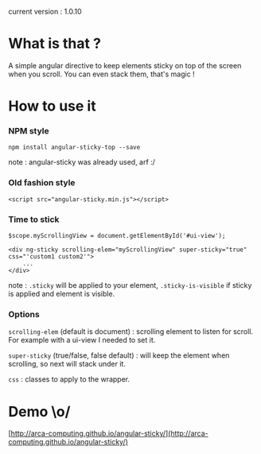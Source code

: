 current version : 1.0.10

# What is that ?
A simple angular directive to keep elements sticky on top of the screen when you scroll. You can even stack them, that's magic !

# How to use it
### NPM style
    npm install angular-sticky-top --save
note : angular-sticky was already used, arf :/

### Old fashion style
    <script src="angular-sticky.min.js"></script>
    
### Time to stick

    $scope.myScrollingView = document.getElementById('#ui-view');

    <div ng-sticky scrolling-elem="myScrollingView" super-sticky="true" css="'custom1 custom2'">
        ...
    </div>

note : `.sticky` will be applied to your element, `.sticky-is-visible` if sticky is applied and element is visible.
    
### Options
`scrolling-elem` (default is document) : scrolling element to listen for scroll. For example with a ui-view I needed to set it.

`super-sticky` (true/false, false default) : will keep the element when scrolling, so next will stack under it.

`css` : classes to apply to the wrapper.

# Demo \o/
[http://arca-computing.github.io/angular-sticky/](http://arca-computing.github.io/angular-sticky/)